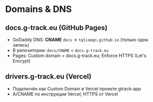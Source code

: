 # Domains & DNS

## docs.g-track.eu (GitHub Pages)

* GoDaddy DNS: **CNAME** `docs` → `tqlismqn.github.io` (только одна запись)
* В репозитории: `docs/CNAME` = `docs.g-track.eu`
* Pages: Custom domain = docs.g-track.eu; Enforce HTTPS (Let's Encrypt)

## drivers.g-track.eu (Vercel)

* Подключён как Custom Domain в Vercel проекте gtrack-app
* A/CNAME по инструкции Vercel; HTTPS от Vercel
